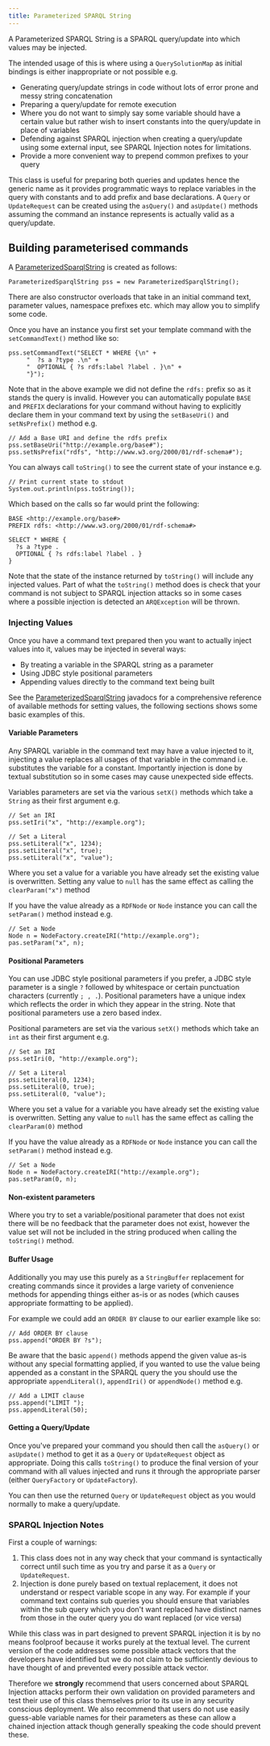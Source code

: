 ```yaml
---
title: Parameterized SPARQL String
---
```


A Parameterized SPARQL String is a SPARQL query/update into which values
may be injected.

The intended usage of this is where using a <code>QuerySolutionMap</code> as
initial bindings is either inappropriate or not possible e.g.

-   Generating query/update strings in code without lots of error prone
    and messy string concatenation
-   Preparing a query/update for remote execution
-   Where you do not want to simply say some variable should have a
    certain value but rather wish to insert constants into the
    query/update in place of variables
-   Defending against SPARQL injection when creating a query/update
    using some external input, see SPARQL Injection notes for
    limitations.
-   Provide a more convenient way to prepend common prefixes to your
    query

This class is useful for preparing both queries and updates hence the
generic name as it provides programmatic ways to replace variables in
the query with constants and to add prefix and base declarations. A
`Query` or `UpdateRequest` can be created using 
the `asQuery()` and `asUpdate()` methods assuming the command an
instance represents is actually valid as a query/update.

## Building parameterised commands

A [ParameterizedSparqlString][1] is created as follows:

    ParameterizedSparqlString pss = new ParameterizedSparqlString();

There are also constructor overloads that take in an initial command text, parameter values, namespace prefixes etc.
which may allow you to simplify some code.

Once you have an instance you first set your template command with the `setCommandText()` method like so:

    pss.setCommandText("SELECT * WHERE {\n" +
         "  ?s a ?type .\n" +
         "  OPTIONAL { ?s rdfs:label ?label . }\n" +
         "}");

Note that in the above example we did not define the `rdfs:` prefix so as it stands the query is invalid.  However 
you can automatically populate `BASE` and `PREFIX` declarations for your command without having to explicitly 
declare them in your command text by using the `setBaseUri()` and `setNsPrefix()` method e.g.

    // Add a Base URI and define the rdfs prefix
    pss.setBaseUri("http://example.org/base#");
    pss.setNsPrefix("rdfs", "http://www.w3.org/2000/01/rdf-schema#");

You can always call `toString()` to see the current state of your instance e.g.

    // Print current state to stdout
    System.out.println(pss.toString());

Which based on the calls so far would print the following:

    BASE <http://example.org/base#>
    PREFIX rdfs: <http://www.w3.org/2000/01/rdf-schema#>
    
    SELECT * WHERE {
      ?s a ?type .
      OPTIONAL { ?s rdfs:label ?label . }
    }

Note that the state of the instance returned by `toString()` will include any injected values.  Part of what the `toString()` method
does is check that your command is not subject to SPARQL injection attacks so in some cases where a possible
injection is detected an `ARQException` will be thrown.

[1]: /documentation/javadoc/arq/org/apache/jena/query/ParameterizedSparqlString.html

### Injecting Values

Once you have a command text prepared then you want to actually inject values into it, values may be injected in several ways:

-   By treating a variable in the SPARQL string as a parameter
-   Using JDBC style positional parameters
-   Appending values directly to the command text being built

See the [ParameterizedSparqlString][1] javadocs for a comprehensive reference of available methods for setting values,
the following sections shows some basic examples of this.

#### Variable Parameters

Any SPARQL variable in the command text may have a value injected to it, injecting a value replaces all usages of 
that variable in the command i.e. substitutes the variable for a constant.  Importantly injection is done by textual 
substitution so in some cases may cause unexpected side effects.

Variables parameters are set via the various `setX()` methods which take a `String` as their first argument e.g.

    // Set an IRI
    pss.setIri("x", "http://example.org");
    
    // Set a Literal
    pss.setLiteral("x", 1234);
    pss.setLiteral("x", true);
    pss.setLiteral("x", "value");

Where you set a value for a variable you have already set the existing value is overwritten.  Setting any value
to `null` has the same effect as calling the `clearParam("x")` method

If you have the value already as a `RDFNode` or `Node` instance you can call the `setParam()` method instead e.g.

    // Set a Node
    Node n = NodeFactory.createIRI("http://example.org");
    pas.setParam("x", n);

#### Positional Parameters

You can use JDBC style positional parameters if you prefer, a JDBC style parameter is a single `?` followed by 
whitespace or certain punctuation characters (currently `; , .`). Positional parameters have a unique index which 
reflects the order in which they appear in the string. Note that positional parameters use a zero based index.

Positional parameters are set via the various `setX()` methods which take an `int` as their first argument e.g.

    // Set an IRI
    pss.setIri(0, "http://example.org");
    
    // Set a Literal
    pss.setLiteral(0, 1234);
    pss.setLiteral(0, true);
    pss.setLiteral(0, "value");

Where you set a value for a variable you have already set the existing value is overwritten.  Setting any value
to `null` has the same effect as calling the `clearParam(0)` method

If you have the value already as a `RDFNode` or `Node` instance you can call the `setParam()` method instead e.g.

    // Set a Node
    Node n = NodeFactory.createIRI("http://example.org");
    pas.setParam(0, n);

#### Non-existent parameters

Where you try to set a variable/positional parameter that does not exist there will be no feedback that the parameter
does not exist, however the value set will not be included in the string produced when calling the `toString()` method.

#### Buffer Usage

Additionally you may use this purely as a `StringBuffer` replacement for creating commands since it provides a 
large variety of convenience methods for appending things either as-is or as nodes (which causes appropriate 
formatting to be applied).

For example we could add an `ORDER BY` clause to our earlier example like so:

    // Add ORDER BY clause
    pss.append("ORDER BY ?s");

Be aware that the basic `append()` methods append the given value as-is without any special formatting applied, if you
wanted to use the value being appended as a constant in the SPARQL query the you should use the appropriate `appendLiteral()`,
`appendIri()` or `appendNode()` method e.g.

    // Add a LIMIT clause
    pss.append("LIMIT ");
    pss.appendLiteral(50);

#### Getting a Query/Update

Once you've prepared your command you should then call the `asQuery()` or `asUpdate()` method to get it as a `Query`
or `UpdateRequest` object as appropriate.  Doing this calls `toString()` to produce the final version of your command with
all values injected and runs it through the appropriate parser (either `QueryFactory` or `UpdateFactory`).

You can then use the returned `Query` or `UpdateRequest` object as you would normally to make a query/update.

### SPARQL Injection Notes

First a couple of warnings:

1.  This class does not in any way check that your command is syntactically correct until such time as you try and parse 
it as a `Query` or `UpdateRequest`.
2.  Injection is done purely based on textual replacement, it does not understand or respect variable scope in any
way. For example if your command text contains sub queries you should ensure that variables within the sub query
which you don't want replaced have distinct names from those in the outer query you do want replaced (or vice versa)

While this class was in part designed to prevent SPARQL injection it is by no means foolproof because it works purely 
at the textual level. The current version of the code addresses some possible attack vectors that the developers have 
identified but we do not claim to be sufficiently devious to have thought of and prevented every possible attack vector.

Therefore we <strong>strongly</strong> recommend that users concerned about SPARQL Injection attacks perform 
their own validation on provided parameters and test their use of this class themselves prior to its use in any security
conscious deployment. We also recommend that users do not use easily  guess-able variable names for their parameters
as these can allow a chained injection attack though generally speaking the code should prevent these.
 